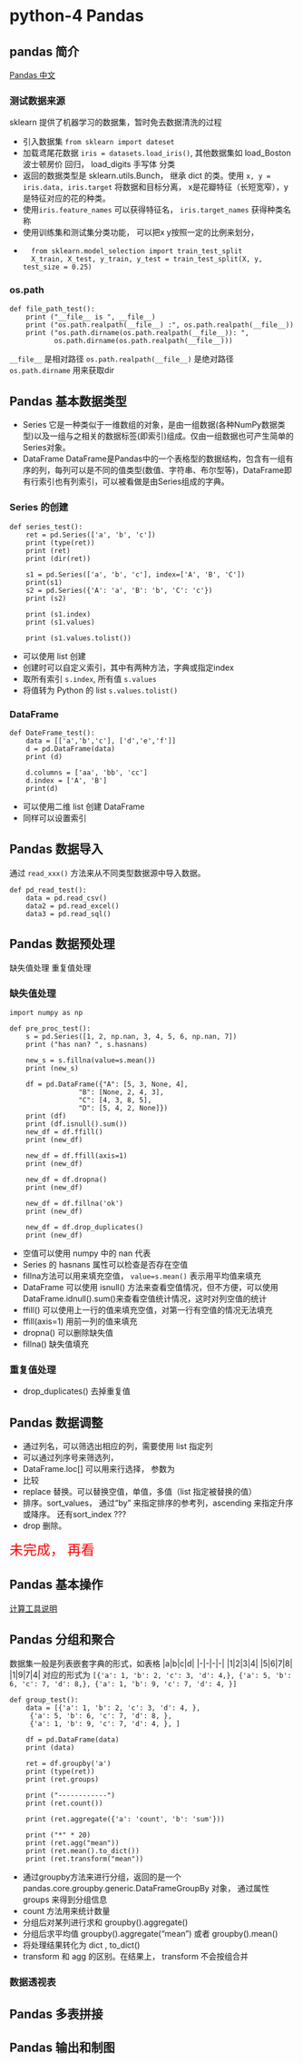 # python-4 Pandas

## pandas 简介

[Pandas 中文](https://www.pypandas.cn/)

### 测试数据来源
sklearn 提供了机器学习的数据集，暂时免去数据清洗的过程

* 引入数据集 `from sklearn import dateset`
* 加载鸢尾花数据 `iris = datasets.load_iris()`, 其他数据集如 load_Boston 波士顿房价 回归， load_digits 手写体 分类
* 返回的数据类型是 sklearn.utils.Bunch， 继承 dict 的类。使用 `x, y = iris.data, iris.target` 将数据和目标分离， x是花瓣特征（长短宽窄），y是特征对应的花的种类。
* 使用`iris.feature_names` 可以获得特征名， `iris.target_names` 获得种类名称
* 使用训练集和测试集分类功能， 可以把x y按照一定的比例来划分，
* ```
    from sklearn.model_selection import train_test_split
    X_train, X_test, y_train, y_test = train_test_split(X, y, test_size = 0.25)
    ```

### os.path
```
def file_path_test():
    print ("__file__ is ", __file__)
    print ("os.path.realpath(__file__) :", os.path.realpath(__file__))
    print ("os.path.dirname(os.path.realpath(__file__)): ",
           os.path.dirname(os.path.realpath(__file__)))
```
`__file__` 是相对路径
`os.path.realpath(__file__)` 是绝对路径
`os.path.dirname` 用来获取dir

## Pandas 基本数据类型
* Series
  它是一种类似于一维数组的对象，是由一组数据(各种NumPy数据类型)以及一组与之相关的数据标签(即索引)组成。仅由一组数据也可产生简单的Series对象。
* DataFrame
  DataFrame是Pandas中的一个表格型的数据结构，包含有一组有序的列，每列可以是不同的值类型(数值、字符串、布尔型等)，DataFrame即有行索引也有列索引，可以被看做是由Series组成的字典。

### Series 的创建
```
def series_test():
    ret = pd.Series(['a', 'b', 'c'])
    print (type(ret))
    print (ret)
    print (dir(ret))
    
    s1 = pd.Series(['a', 'b', 'c'], index=['A', 'B', 'C'])
    print(s1)
    s2 = pd.Series({'A': 'a', 'B': 'b', 'C': 'c'})
    print (s2)

    print (s1.index)
    print (s1.values)
    
    print (s1.values.tolist())
```
* 可以使用 list 创建
* 创建时可以自定义索引，其中有两种方法，字典或指定index
* 取所有索引 `s.index`, 所有值 `s.values`
* 将值转为 Python 的 list `s.values.tolist()`

### DataFrame
```
def DateFrame_test():
    data = [['a','b','c'], ['d','e','f']]
    d = pd.DataFrame(data)
    print (d)
    
    d.columns = ['aa', 'bb', 'cc']
    d.index = ['A', 'B']
    print(d)
```
* 可以使用二维 list 创建 DataFrame
* 同样可以设置索引

## Pandas 数据导入
通过 `read_xxx()` 方法来从不同类型数据源中导入数据。
```
def pd_read_test():
    data = pd.read_csv()
    data2 = pd.read_excel()
    data3 = pd.read_sql()
```

## Pandas 数据预处理
缺失值处理  重复值处理
### 缺失值处理
```
import numpy as np

def pre_proc_test():
    s = pd.Series([1, 2, np.nan, 3, 4, 5, 6, np.nan, 7])
    print ("has nan? ", s.hasnans)

    new_s = s.fillna(value=s.mean())
    print (new_s)
    
    df = pd.DataFrame({"A": [5, 3, None, 4],
                 "B": [None, 2, 4, 3],
                 "C": [4, 3, 8, 5],
                 "D": [5, 4, 2, None]})
    print (df)
    print (df.isnull().sum())
    new_df = df.ffill()
    print (new_df)
    
    new_df = df.ffill(axis=1)
    print (new_df)
    
    new_df = df.dropna()
    print (new_df)
    
    new_df = df.fillna('ok')
    print (new_df)

    new_df = df.drop_duplicates()
    print (new_df)

```
* 空值可以使用 numpy 中的 nan 代表
* Series 的 hasnans 属性可以检查是否存在空值
* fillna方法可以用来填充空值， `value=s.mean()` 表示用平均值来填充
* DataFrame 可以使用 isnull() 方法来查看空值情况，但不方便，可以使用DataFrame.idnull().sum()来查看空值统计情况，这时对列空值的统计
* ffill() 可以使用上一行的值来填充空值，对第一行有空值的情况无法填充
* ffill(axis=1) 用前一列的值来填充
* dropna() 可以删除缺失值
* fillna() 缺失值填充


### 重复值处理
* drop_duplicates() 去掉重复值


## Pandas 数据调整
* 通过列名，可以筛选出相应的列，需要使用 list 指定列
* 可以通过列序号来筛选列， 
* DataFrame.loc[] 可以用来行选择， 参数为 
* 比较
* replace 替换。可以替换空值，单值，多值（list 指定被替换的值）
* 排序。sort_values， 通过“by” 来指定排序的参考列，ascending 来指定升序或降序。 还有sort_index ???
* drop 删除。

<font color=#ff0000 size=5 face="黑体">未完成， 再看</font>

## Pandas 基本操作
[计算工具说明](https://pandas.pydata.org/docs/user_guide/computation.html#method-summary)


## Pandas 分组和聚合
数据集一般是列表嵌套字典的形式，如表格
|a|b|c|d|
|-|-|-|-|
|1|2|3|4|
|5|6|7|8|
|1|9|7|4|
对应的形式为 `[{'a': 1, 'b': 2, 'c': 3, 'd': 4,}, {'a': 5, 'b': 6, 'c': 7, 'd': 8,}, {'a': 1, 'b': 9, 'c': 7, 'd': 4, }]`


```
def group_test():
    data = [{'a': 1, 'b': 2, 'c': 3, 'd': 4, },
     {'a': 5, 'b': 6, 'c': 7, 'd': 8, },
     {'a': 1, 'b': 9, 'c': 7, 'd': 4, }, ]

    df = pd.DataFrame(data)
    print (data)
    
    ret = df.groupby('a')
    print (type(ret))
    print (ret.groups)

    print ("------------")
    print (ret.count())

    print (ret.aggregate({'a': 'count', 'b': 'sum'}))

    print ("*" * 20)
    print (ret.agg("mean"))
    print (ret.mean().to_dict())
    print (ret.transform("mean"))
```

* 通过groupby方法来进行分组，返回的是一个 pandas.core.groupby.generic.DataFrameGroupBy 对象， 通过属性 groups 来得到分组信息
* count 方法用来统计数量
* 分组后对某列进行求和  groupby().aggregate()
* 分组后求平均值 groupby().aggregate(“mean”) 或者 groupby().mean()
* 将处理结果转化为 dict  , to_dict()
* transform 和 agg 的区别。在结果上， transform 不会按组合并


### 数据透视表

## Pandas 多表拼接

## Pandas 输出和制图

